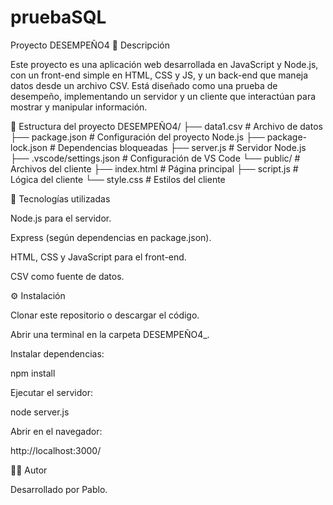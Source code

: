 # pruebaSQL

Proyecto DESEMPEÑO4
📌 Descripción

Este proyecto es una aplicación web desarrollada en JavaScript y Node.js, con un front-end simple en HTML, CSS y JS, y un back-end que maneja datos desde un archivo CSV.
Está diseñado como una prueba de desempeño, implementando un servidor y un cliente que interactúan para mostrar y manipular información.

📂 Estructura del proyecto
DESEMPEÑO4/
├── data1.csv              # Archivo de datos
├── package.json           # Configuración del proyecto Node.js
├── package-lock.json      # Dependencias bloqueadas
├── server.js              # Servidor Node.js
├── .vscode/settings.json  # Configuración de VS Code
└── public/                # Archivos del cliente
    ├── index.html         # Página principal
    ├── script.js          # Lógica del cliente
    └── style.css          # Estilos del cliente

🚀 Tecnologías utilizadas

Node.js para el servidor.

Express (según dependencias en package.json).

HTML, CSS y JavaScript para el front-end.

CSV como fuente de datos.

⚙️ Instalación

Clonar este repositorio o descargar el código.

Abrir una terminal en la carpeta DESEMPEÑO4_.

Instalar dependencias:

npm install


Ejecutar el servidor:

node server.js


Abrir en el navegador:

http://localhost:3000/

👨‍💻 Autor

Desarrollado por Pablo.
